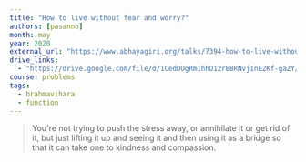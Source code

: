 ```yaml
---
title: "How to live without fear and worry?"
authors: [pasanno]
month: may
year: 2020
external_url: "https://www.abhayagiri.org/talks/7394-how-to-live-without-fear-and-worry"
drive_links:
  - "https://drive.google.com/file/d/1CedDOgRm1hhD12rBBRNvjInE2Kf-gaZY/view?usp=drivesdk"
course: problems
tags:
  - brahmavihara
  - function
---
```


> You're not trying to push the stress away, or annihilate it or get rid of it, but just lifting it up and seeing it and then using it as a bridge so that it can take one to kindness and compassion.

